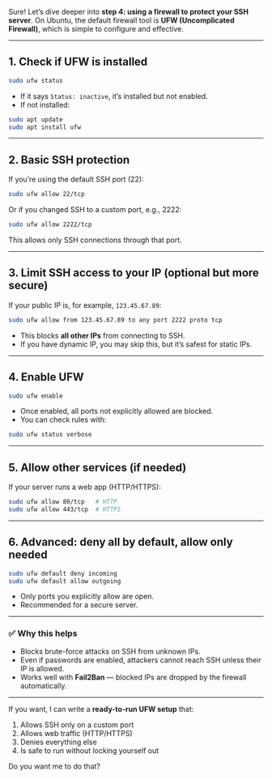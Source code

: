 Sure! Let’s dive deeper into **step 4: using a firewall to protect your SSH server**. On Ubuntu, the default firewall tool is **UFW (Uncomplicated Firewall)**, which is simple to configure and effective.

---

## **1. Check if UFW is installed**

```bash
sudo ufw status
```

* If it says `Status: inactive`, it’s installed but not enabled.
* If not installed:

```bash
sudo apt update
sudo apt install ufw
```

---

## **2. Basic SSH protection**

If you’re using the default SSH port (22):

```bash
sudo ufw allow 22/tcp
```

Or if you changed SSH to a custom port, e.g., 2222:

```bash
sudo ufw allow 2222/tcp
```

This allows only SSH connections through that port.

---

## **3. Limit SSH access to your IP (optional but more secure)**

If your public IP is, for example, `123.45.67.89`:

```bash
sudo ufw allow from 123.45.67.89 to any port 2222 proto tcp
```

* This blocks **all other IPs** from connecting to SSH.
* If you have dynamic IP, you may skip this, but it’s safest for static IPs.

---

## **4. Enable UFW**

```bash
sudo ufw enable
```

* Once enabled, all ports not explicitly allowed are blocked.
* You can check rules with:

```bash
sudo ufw status verbose
```

---

## **5. Allow other services (if needed)**

If your server runs a web app (HTTP/HTTPS):

```bash
sudo ufw allow 80/tcp   # HTTP
sudo ufw allow 443/tcp  # HTTPS
```

---

## **6. Advanced: deny all by default, allow only needed**

```bash
sudo ufw default deny incoming
sudo ufw default allow outgoing
```

* Only ports you explicitly allow are open.
* Recommended for a secure server.

---

### ✅ **Why this helps**

* Blocks brute-force attacks on SSH from unknown IPs.
* Even if passwords are enabled, attackers cannot reach SSH unless their IP is allowed.
* Works well with **Fail2Ban** — blocked IPs are dropped by the firewall automatically.

---

If you want, I can write a **ready-to-run UFW setup** that:

1. Allows SSH only on a custom port
2. Allows web traffic (HTTP/HTTPS)
3. Denies everything else
4. Is safe to run without locking yourself out

Do you want me to do that?
